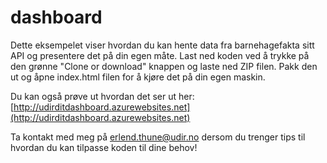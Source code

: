 # dashboard

Dette eksempelet viser hvordan du kan hente data fra barnehagefakta sitt API og presentere det på din egen måte. Last ned koden ved å trykke på den grønne "Clone or download" knappen og laste ned ZIP filen. Pakk den ut og åpne
index.html filen for å kjøre det på din egen maskin.

Du kan også prøve ut hvordan det ser ut her: [http://udirditdashboard.azurewebsites.net](http://udirditdashboard.azurewebsites.net)

Ta kontakt med meg på erlend.thune@udir.no dersom du trenger tips til hvordan du kan tilpasse koden til dine behov!
